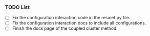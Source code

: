 ### TODO List

- [ ] Fix the configuration interaction code in the resmet.py file.
- [ ] Fix the configuration interaction docs to include all configurations.
- [ ] Finish the docs page of the coupled cluster method.
